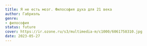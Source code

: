 ```yaml
---
title: Я не есть мозг. Философия духа для 21 века
author: Габриэль
genre:
- философия
status: future
cover: https://ir.ozone.ru/s3/multimedia-m/c1000/6061758310.jpg
date: 2023-05-27
---
```


